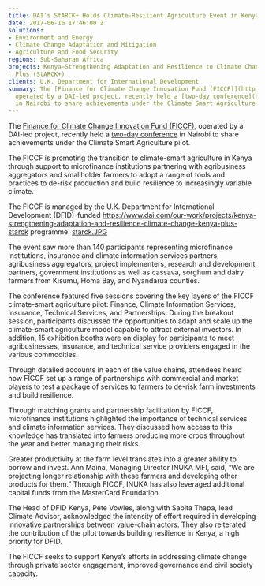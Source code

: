 ```yaml
---
title: DAI’s StARCK+ Holds Climate-Resilient Agriculture Event in Kenya
date: 2017-06-16 17:46:00 Z
solutions:
- Environment and Energy
- Climate Change Adaptation and Mitigation
- Agriculture and Food Security
regions: Sub-Saharan Africa
projects: Kenya—Strengthening Adaptation and Resilience to Climate Change in Kenya
  Plus (StARCK+)
clients: U.K. Department for International Development
summary: The [Finance for Climate Change Innovation Fund (FICCF)](http://ficcf.com/index.php/climate-smart-agriculture/csa),
  operated by a DAI-led project, recently held a [two-day conference](https://www.climatesmartag.org/)
  in Nairobi to share achievements under the Climate Smart Agriculture pilot.
---
```


The [Finance for Climate Change Innovation Fund (FICCF)](http://ficcf.com/index.php/climate-smart-agriculture/csa), operated by a DAI-led project, recently held a [two-day conference](https://www.climatesmartag.org/) in Nairobi to share achievements under the Climate Smart Agriculture pilot.



 
The FICCF is promoting the transition to climate-smart agriculture in Kenya through support to microfinance institutions partnering with agribusiness aggregators and smallholder farmers to adopt a range of tools and practices to de-risk production and build resilience to increasingly variable climate. 

The FICCF is managed by the U.K. Department for International Development (DFID)-funded https://www.dai.com/our-work/projects/kenya-strengthening-adaptation-and-resilience-climate-change-kenya-plus-starck programme. [starck.JPG](/uploads/starck.JPG)
 
The event saw more than 140 participants representing microfinance institutions, insurance and climate information services partners, agribusiness aggregators, project implementers, research and development partners, government institutions as well as cassava, sorghum and dairy farmers from Kisumu, Homa Bay, and Nyandarua counties. 
 
The conference featured five sessions covering the key layers of the FICCF climate-smart agriculture pilot: Finance, Climate Information Services, Insurance, Technical Services, and Partnerships. During the breakout session, participants discussed the opportunities to adapt and scale up the climate-smart agriculture model capable to attract external investors. In addition, 15 exhibition booths were on display for participants to meet agribusinesses, insurance, and technical service providers engaged in the various commodities.
 
Through detailed accounts in each of the value chains, attendees heard how FICCF set up a range of partnerships with commercial and market players to test a package of services to farmers to de-risk farm investments and build resilience.
 
Through matching grants and partnership facilitation by FICCF, microfinance institutions highlighted the importance of technical services and climate information services. They discussed how access to this knowledge has translated into farmers producing more crops throughout the year and better managing their risks.
 
Greater productivity at the farm level translates into a greater ability to borrow and invest. Ann Maina, Managing Director INUKA MFI, said, “We are projecting longer relationship with these farmers and developing other products for them.” Through FICCF, INUKA has also leveraged additional capital funds from the MasterCard Foundation.
 
The Head of DFID Kenya, Pete Vowles, along with Sabita Thapa, lead Climate Advisor, acknowledged the intensity of effort required in developing innovative partnerships between value-chain actors. They also reiterated the contribution of the pilot towards building resilience in Kenya, a high priority for DFID.
 
The FICCF seeks to support Kenya’s efforts in addressing climate change through private sector engagement, improved governance and civil society capacity.